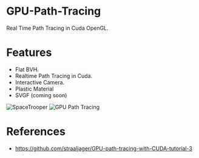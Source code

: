 # GPU-Path-Tracing

Real Time Path Tracing in Cuda OpenGL.

# Features

- Flat BVH.
- Realtime Path Tracing in Cuda.
- Interactive Camera.
- Plastic Material
- SVGF (coming soon)

![SpaceTrooper](https://user-images.githubusercontent.com/93391908/194069016-d3aa3d6a-3052-4978-a5a1-583bfbe6b1ae.png)
![GPU Path Tracing](https://user-images.githubusercontent.com/93391908/193448901-c926bd0e-a417-4127-8df1-39826331a41f.png)

# References

- https://github.com/straaljager/GPU-path-tracing-with-CUDA-tutorial-3
